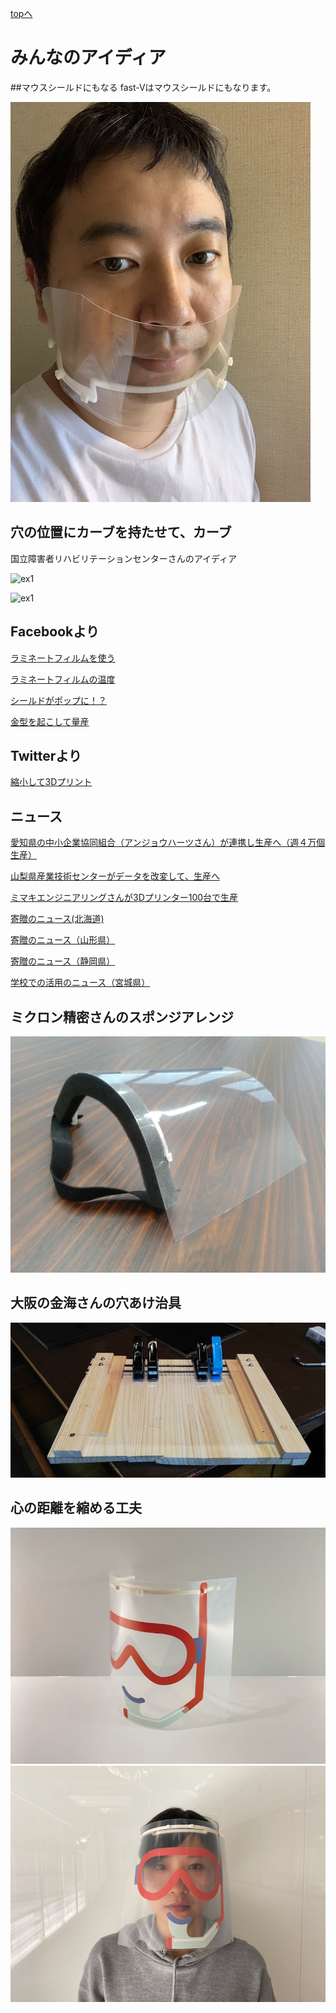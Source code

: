 [topへ](https://github.com/doyodoyo/facesheild)

# みんなのアイディア

##マウスシールドにもなる
fast-Vはマウスシールドにもなります。

![mousesheild](../images/mousesheild.jpeg)


## 穴の位置にカーブを持たせて、カーブ
国立障害者リハビリテーションセンターさんのアイディア

![ex1](images/ex1.jpg)

![ex1](images/ex2.jpg)

## Facebookより

[ラミネートフィルムを使う](https://www.facebook.com/photo.php?fbid=3117326378288596&set=a.847356835285573&type=3&theater)

[ラミネートフィルムの温度](https://www.facebook.com/groups/659073201303814/permalink/664039904140477/)

[シールドがポップに！？](https://www.facebook.com/doyo.daisuke/posts/2697922853667372?notif_id=1587383455306069&notif_t=feedback_reaction_generic)

[金型を起こして量産](https://www.facebook.com/AnjoHeartsPROJECT/photos/a.269983163024419/3060270233995684/?type=3&theater)

## Twitterより

[縮小して3Dプリント](https://twitter.com/hnakashima68/status/1251785209571233792?s=20)

## ニュース

[愛知県の中小企業協同組合（アンジョウハーツさん）が連携し生産へ（週４万個生産）](https://www.chunichi.co.jp/article/aichi/20200415/CK2020041502000007.html) 

[山梨県産業技術センターがデータを改変して、生産へ](https://www3.nhk.or.jp/lnews/kofu/20200420/1040009501.html?fbclid=IwAR1uzajhHh1KLtxE0UNZg2SWCiu3LcCxEEYk1E1NLcghTEiGIR1YbIpcXaE)

[ミマキエンジニアリングさんが3Dプリンター100台で生産](https://japan.mimaki.com/news/information/entry-368445.html)

[寄贈のニュース(北海道)](https://www3.nhk.or.jp/sapporo-news/20200424/7000020512.html?fbclid=IwAR3mJzjcBfSal_eJUKolQvsCd76sDXpj-EpysKOpHDjmad_kwJEXYyx-JTA)

[寄贈のニュース（山形県）](https://www3.nhk.or.jp/lnews/yamagata/20200424/6020006694.html)

[寄贈のニュース（静岡県）](https://www.at-s.com/news/article/topics/shizuoka/758964.html)

[学校での活用のニュース（宮城県）](https://www.kahoku.co.jp/tohokunews/202005/20200510_13010.html)

## ミクロン精密さんのスポンジアレンジ

![ex3](images/ex3.jpg)

## 大阪の金海さんの穴あけ治具

![jig](images/jig.jpeg)

## 心の距離を縮める工夫

![h1](images/h1.jpg)![h2](images/h2.png)
